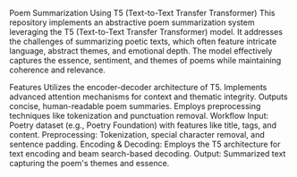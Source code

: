 Poem Summarization Using T5 (Text-to-Text Transfer Transformer)
This repository implements an abstractive poem summarization system leveraging the T5 (Text-to-Text Transfer Transformer) model. It addresses the challenges of summarizing poetic texts, which often feature intricate language, abstract themes, and emotional depth. The model effectively captures the essence, sentiment, and themes of poems while maintaining coherence and relevance.

Features
Utilizes the encoder-decoder architecture of T5.
Implements advanced attention mechanisms for context and thematic integrity.
Outputs concise, human-readable poem summaries.
Employs preprocessing techniques like tokenization and punctuation removal.
Workflow
Input: Poetry dataset (e.g., Poetry Foundation) with features like title, tags, and content.
Preprocessing: Tokenization, special character removal, and sentence padding.
Encoding & Decoding: Employs the T5 architecture for text encoding and beam search-based decoding.
Output: Summarized text capturing the poem's themes and essence.
